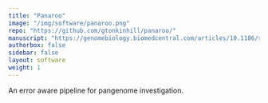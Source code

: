```yaml
---
title: "Panaroo"
image: "/img/software/panaroo.png"
repo: "https://github.com/gtonkinhill/panaroo/"
manuscript: "https://genomebiology.biomedcentral.com/articles/10.1186/s13059-020-02090-4"
authorbox: false
sidebar: false
layout: software
weight: 1
---
```



An error aware pipeline for pangenome investigation.